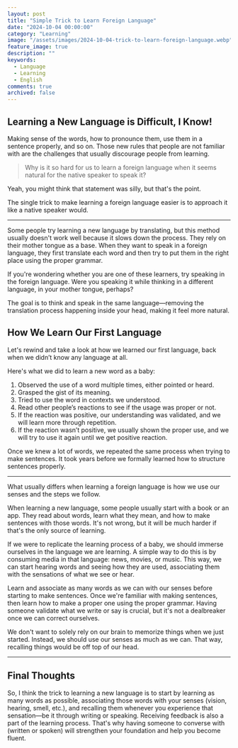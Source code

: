 ```yaml
---
layout: post
title: "Simple Trick to Learn Foreign Language"
date: "2024-10-04 00:00:00"
category: "Learning"
image: "/assets/images/2024-10-04-trick-to-learn-foreign-language.webp"
feature_image: true
description: ""
keywords:
  - Language
  - Learning
  - English
comments: true
archived: false
---
```


## Learning a New Language is Difficult, I Know!

Making sense of the words, how to pronounce them, use them in a sentence properly, and so on. Those new rules that people are not familiar with are the challenges that usually discourage people from learning.

> Why is it so hard for us to learn a foreign language when it seems natural for the native speaker to speak it?

Yeah, you might think that statement was silly, but that's the point. 

The single trick to make learning a foreign language easier is to approach it like a native speaker would.

---

Some people try learning a new language by translating, but this method usually doesn't work well because it slows down the process. They rely on their mother tongue as a base. When they want to speak in a foreign language, they first translate each word and then try to put them in the right place using the proper grammar.

If you're wondering whether you are one of these learners, try speaking in the foreign language. Were you speaking it while thinking in a different language, in your mother tongue, perhaps?

The goal is to think and speak in the same language—removing the translation process happening inside your head, making it feel more natural.

## How We Learn Our First Language

Let's rewind and take a look at how we learned our first language, back when we didn’t know any language at all.

Here's what we did to learn a new word as a baby:
1. Observed the use of a word multiple times, either pointed or heard.
2. Grasped the gist of its meaning.
3. Tried to use the word in contexts we understood.
4. Read other people’s reactions to see if the usage was proper or not.
5. If the reaction was positive, our understanding was validated, and we will learn more through repetition.
6. If the reaction wasn’t positive, we usually shown the proper use, and we will try to use it again until we get positive reaction.

Once we knew a lot of words, we repeated the same process when trying to make sentences. It took years before we formally learned how to structure sentences properly.

---

What usually differs when learning a foreign language is how we use our senses and the steps we follow.

When learning a new language, some people usually start with a book or an app. They read about words, learn what they mean, and how to make sentences with those words. It's not wrong, but it will be much harder if that's the only source of learning.

If we were to replicate the learning process of a baby, we should immerse ourselves in the language we are learning. A simple way to do this is by consuming media in that language: news, movies, or music. This way, we can start hearing words and seeing how they are used, associating them with the sensations of what we see or hear.

Learn and associate as many words as we can with our senses before starting to make sentences. Once we're familiar with making sentences, then learn how to make a proper one using the proper grammar. Having someone validate what we write or say is crucial, but it's not a dealbreaker once we can correct ourselves.

We don't want to solely rely on our brain to memorize things when we just started. Instead, we should use our senses as much as we can. That way, recalling things would be off top of our head.

---

## Final Thoughts

So, I think the trick to learning a new language is to start by learning as many words as possible, associating those words with your senses (vision, hearing, smell, etc.), and recalling them whenever you experience that sensation—be it through writing or speaking. Receiving feedback is also a part of the learning process. That's why having someone to converse with (written or spoken) will strengthen your foundation and help you become fluent.
